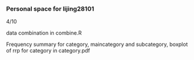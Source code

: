 ### Personal space for lijing28101


4/10

data combination in combine.R

Frequency summary for category, maincategory and subcategory, boxplot of rrp for category in category.pdf
